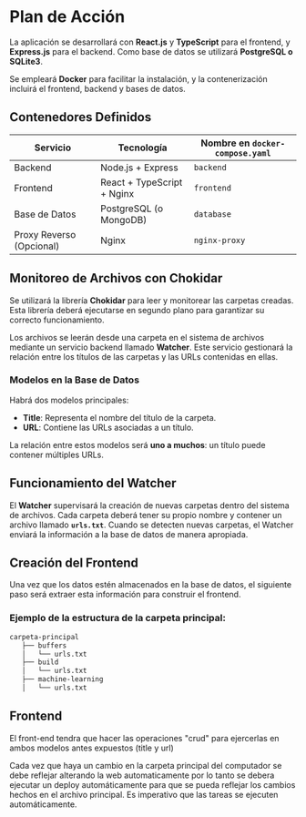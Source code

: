 
# Plan de Acción

La aplicación se desarrollará con **React.js** y **TypeScript** para el frontend, y **Express.js** para el backend. Como base de datos se utilizará **PostgreSQL o SQLite3**.

Se empleará **Docker** para facilitar la instalación, y la contenerización incluirá el frontend, backend y bases de datos.

## Contenedores Definidos

| Servicio                | Tecnología                 | Nombre en `docker-compose.yaml` |
|-------------------------|---------------------------|---------------------------------|
| Backend                | Node.js + Express         | `backend`                      |
| Frontend               | React + TypeScript + Nginx | `frontend`                     |
| Base de Datos          | PostgreSQL (o MongoDB)    | `database`                      |
| Proxy Reverso (Opcional) | Nginx                     | `nginx-proxy`                   |

## Monitoreo de Archivos con Chokidar

Se utilizará la librería **Chokidar** para leer y monitorear las carpetas creadas. Esta librería deberá ejecutarse en segundo plano para garantizar su correcto funcionamiento.

Los archivos se leerán desde una carpeta en el sistema de archivos mediante un servicio backend llamado **Watcher**. Este servicio gestionará la relación entre los títulos de las carpetas y las URLs contenidas en ellas.

### Modelos en la Base de Datos

Habrá dos modelos principales:
- **Title**: Representa el nombre del título de la carpeta.
- **URL**: Contiene las URLs asociadas a un título.

La relación entre estos modelos será **uno a muchos**: un título puede contener múltiples URLs.

## Funcionamiento del Watcher

El **Watcher** supervisará la creación de nuevas carpetas dentro del sistema de archivos. Cada carpeta deberá tener su propio nombre y contener un archivo llamado **`urls.txt`**. Cuando se detecten nuevas carpetas, el Watcher enviará la información a la base de datos de manera apropiada.

## Creación del Frontend

Una vez que los datos estén almacenados en la base de datos, el siguiente paso será extraer esta información para construir el frontend.

### Ejemplo de la estructura de la carpeta principal:
```bash
carpeta-principal
   ├── buffers 
   │   └── urls.txt 
   ├── build 
   │   └── urls.txt 
   ├── machine-learning 
   │   └── urls.txt 
```


## Frontend

El front-end tendra que hacer las operaciones "crud" para ejercerlas en ambos modelos antes expuestos (title y url)

Cada vez que haya un cambio en la carpeta principal del computador se debe reflejar alterando la web automaticamente por lo tanto se debera ejecutar un deploy automáticamente para que se pueda 
reflejar los cambios hechos en el archivo principal. Es imperativo que las tareas se ejecuten automáticamente.























